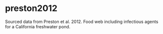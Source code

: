 # preston2012
Sourced data from Preston et al. 2012. Food web including infectious agents for a California freshwater pond. 
